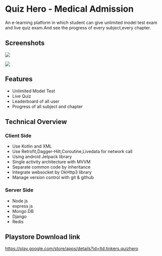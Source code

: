 
# Quiz Hero - Medical Admission

An e-learning platform in which student can give unlimited model test exam and live quiz exam.And see the progress of every subject,every chapter.


## Screenshots


![](https://user-images.githubusercontent.com/53580076/221098427-831c6d77-f9ac-47de-9dc9-e472737c725f.png)


![](https://user-images.githubusercontent.com/53580076/221098394-39eb86aa-6cff-4043-a21d-83a8202475d4.png)
## Features

- Unlimited Model Test
- Live Quiz
- Leaderboard of all user
- Progress of all subject and chapter


## Technical Overview

### Client Side
- Use Kotlin and XML
- Use Retrofit,Dagger-Hilt,Coroutine,Livedata for network call
- Using android Jetpack library
- Single activity  architecture with MVVM
- Separate common code by inheritance
- Integrate websocket by OkHttp3 library 
- Manage version control with git & github

### Server Side
- Node js
- express js
- Mongo DB
- Django
- Redis


## Playstore Download link
https://play.google.com/store/apps/details?id=ltd.tinkers.quizhero
